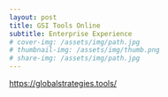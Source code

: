 ```yaml
---
layout: post
title: GSI Tools Online
subtitle: Enterprise Experience
# cover-img: /assets/img/path.jpg
# thumbnail-img: /assets/img/thumb.png
# share-img: /assets/img/path.jpg
---
```



https://globalstrategies.tools/
